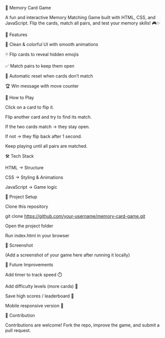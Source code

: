 🧩 Memory Card Game

A fun and interactive Memory Matching Game built with HTML, CSS, and JavaScript.
Flip the cards, match all pairs, and test your memory skills! 🎮✨

🚀 Features

🎨 Clean & colorful UI with smooth animations

🃏 Flip cards to reveal hidden emojis

✅ Match pairs to keep them open

🔄 Automatic reset when cards don’t match

🏆 Win message with move counter

🎯 How to Play

Click on a card to flip it.

Flip another card and try to find its match.

If the two cards match → they stay open.

If not → they flip back after 1 second.

Keep playing until all pairs are matched.

🛠️ Tech Stack

HTML → Structure

CSS → Styling & Animations

JavaScript → Game logic

📂 Project Setup

Clone this repository

git clone https://github.com/your-username/memory-card-game.git


Open the project folder

Run index.html in your browser

📸 Screenshot

(Add a screenshot of your game here after running it locally)

🌟 Future Improvements

Add timer to track speed ⏱️

Add difficulty levels (more cards) 🎯

Save high scores / leaderboard 🏅

Mobile responsive version 📱

🙌 Contribution

Contributions are welcome! Fork the repo, improve the game, and submit a pull request.
